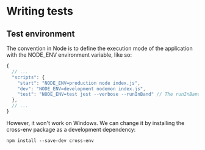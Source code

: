# Writing tests

## Test environment
The convention in Node is to define the execution mode of the application with the NODE_ENV environment variable, like so:

```js
{
  // ...
  "scripts": {
    "start": "NODE_ENV=production node index.js",
    "dev": "NODE_ENV=development nodemon index.js",
    "test": "NODE_ENV=test jest --verbose --runInBand" // The runInBand option prevents Jest from running tests in parallel.
  },
  // ...
}
```

However, it won't work on Windows. We can change it by installing the cross-env package as a development dependency:

``` npm install --save-dev cross-env ```

